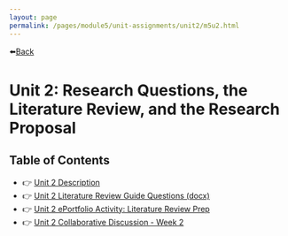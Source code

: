 ```yaml
---
layout: page
permalink: /pages/module5/unit-assignments/unit2/m5u2.html
---
```


⬅️[Back](/pages/module5.html)

# Unit 2: Research Questions, the Literature Review, and the Research Proposal

## Table of Contents

- 👉 [Unit 2 Description](/pages/module5/unit-assignments/unit2/m5u2-description.html)
- 👉 [Unit 2 Literature Review Guide Questions (docx)](/pages/module5/unit-assignments/unit2/RMPP_Literature_Review_Guide_Questions.docx)
- 👉 [Unit 2 ePortfolio Activity: Literature Review Prep](/pages/module5/unit-assignments/unit2/m5u2-litreview-prep.html)
- 👉 [Unit 2 Collaborative Discussion - Week 2](/pages/module5/unit-assignments/unit2/m5u2-collab-wk2.html)
